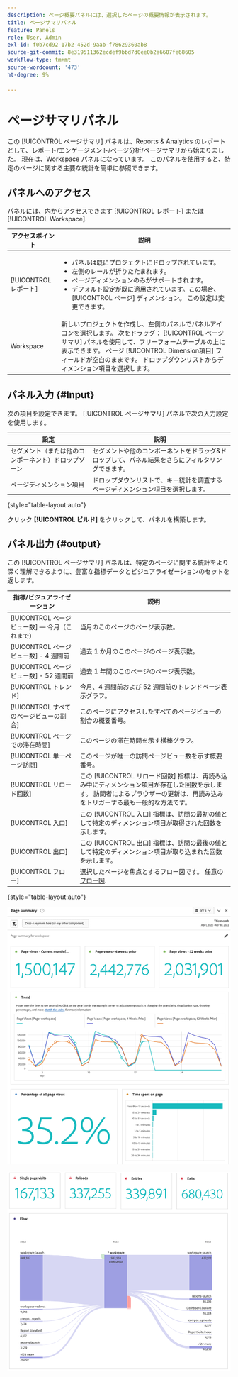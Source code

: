 ```yaml
---
description: ページ概要パネルには、選択したページの概要情報が表示されます。
title: ページサマリパネル
feature: Panels
role: User, Admin
exl-id: f0b7cd92-17b2-452d-9aab-f78629360ab8
source-git-commit: 8e319511362ecdef9bbd7d0ee0b2a6607fe68605
workflow-type: tm+mt
source-wordcount: '473'
ht-degree: 9%

---
```


# ページサマリパネル

この [!UICONTROL ページサマリ] パネルは、Reports &amp; Analytics のレポートとして、レポート/エンゲージメント/ページ分析/ページサマリから始まりました。 現在は、Workspace パネルになっています。 このパネルを使用すると、特定のページに関する主要な統計を簡単に参照できます。

## パネルへのアクセス

パネルには、内からアクセスできます [!UICONTROL レポート] または [!UICONTROL Workspace].

| アクセスポイント | 説明 |
| --- | --- |
| [!UICONTROL レポート] | <ul><li>パネルは既にプロジェクトにドロップされています。</li><li>左側のレールが折りたたまれます。</li><li>ページディメンションのみがサポートされます。</li><li>デフォルト設定が既に適用されています。この場合、[!UICONTROL ページ] ディメンション。 この設定は変更できます。</li></ul> |
| Workspace | 新しいプロジェクトを作成し、左側のパネルでパネルアイコンを選択します。 次をドラッグ： [!UICONTROL ページサマリ] パネルを使用して、フリーフォームテーブルの上に表示できます。 ページ [!UICONTROL Dimension項目] フィールドが空白のままです。 ドロップダウンリストからディメンション項目を選択します。 |

## パネル入力 {#Input}

次の項目を設定できます。 [!UICONTROL ページサマリ] パネルで次の入力設定を使用します。

| 設定 | 説明 |
| --- | --- |
| セグメント（または他のコンポーネント）ドロップゾーン | セグメントや他のコンポーネントをドラッグ&amp;ドロップして、パネル結果をさらにフィルタリングできます。 |
| ページディメンション項目 | ドロップダウンリストで、キー統計を調査するページディメンション項目を選択します。 |

{style=&quot;table-layout:auto&quot;}

クリック **[!UICONTROL ビルド]** をクリックして、パネルを構築します。

## パネル出力 {#output}

この [!UICONTROL ページサマリ] パネルは、特定のページに関する統計をより深く理解できるように、豊富な指標データとビジュアライゼーションのセットを返します。

| 指標/ビジュアライゼーション | 説明 |
| --- | --- |
| [!UICONTROL ページビュー数]  — 今月（これまで） | 当月のこのページのページ表示数。 |
| [!UICONTROL ページビュー数] - 4 週間前 | 過去 1 か月のこのページのページ表示数。 |
| [!UICONTROL ページビュー数] - 52 週間前 | 過去 1 年間のこのページのページ表示数。 |
| [!UICONTROL トレンド] | 今月、4 週間前および 52 週間前のトレンドページ表示グラフ。 |
| [!UICONTROL すべてのページビューの割合] | このページにアクセスしたすべてのページビューの割合の概要番号。 |
| [!UICONTROL ページでの滞在時間] | このページの滞在時間を示す横棒グラフ。 |
| [!UICONTROL 単一ページ訪問] | このページが唯一の訪問ページビュー数を示す概要番号。 |
| [!UICONTROL リロード回数] | この [!UICONTROL リロード回数] 指標は、再読み込み中にディメンション項目が存在した回数を示します。 訪問者によるブラウザーの更新は、再読み込みをトリガーする最も一般的な方法です。 |
| [!UICONTROL 入口] | この [!UICONTROL 入口] 指標は、訪問の最初の値として特定のディメンション項目が取得された回数を示します。 |
| [!UICONTROL 出口] | この [!UICONTROL 出口] 指標は、訪問の最後の値として特定のディメンション項目が取り込まれた回数を示します。 |
| [!UICONTROL フロー] | 選択したページを焦点とするフロー図です。 任意の [フロー図](/help/analyze/analysis-workspace/visualizations/c-flow/creating-flow-report.md). |

{style=&quot;table-layout:auto&quot;}

![ページサマリパネル](assets/page-sum1.png)

![指標とフロー](assets/page-sum2.png)
